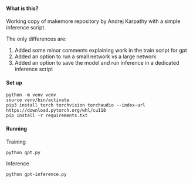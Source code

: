 #### What is this?

Working copy of makemore repository by Andrej Karpathy with a simple inference script.

The only differences are:
1) Added some minor comments explaining work in the train script for gpt
2) Added an option to run a small network vs a large network
3) Added an option to save the model and run inference in a dedicated inference script

#### Set up

```
python -m venv venv
source venv/bin/activate
pip3 install torch torchvision torchaudio --index-url https://download.pytorch.org/whl/cu118
pip install -r requirements.txt
```

#### Running

Training

```
python gpt.py
```

Inference

```
python gpt-inference.py
```
